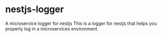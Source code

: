 # nestjs-logger
A microservice logger for nestjs
This is a logger for nestjs that helps you properly log in a microservices environment.
